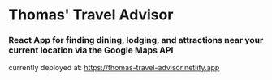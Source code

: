 # Thomas' Travel Advisor

### React App for finding dining, lodging, and attractions near your current location via the Google Maps API

currently deployed at: https://thomas-travel-advisor.netlify.app
